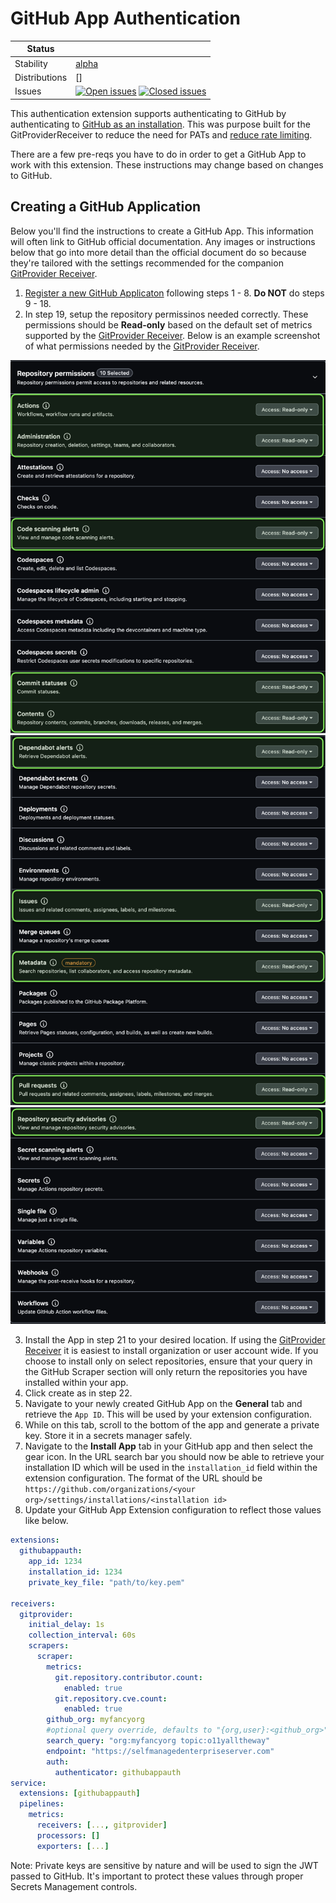 # GitHub App Authentication

<!-- markdownlint-disable -->
<!-- status autogenerated section -->
| Status        |           |
| ------------- |-----------|
| Stability     | [alpha]  |
| Distributions | [] |
| Issues        | [![Open issues](https://img.shields.io/github/issues-search/open-telemetry/opentelemetry-collector-contrib?query=is%3Aissue%20is%3Aopen%20label%3Aextension%2Fgithubappauth%20&label=open&color=orange&logo=opentelemetry)](https://github.com/open-telemetry/opentelemetry-collector-contrib/issues?q=is%3Aopen+is%3Aissue+label%3Aextension%2Fgithubappauth) [![Closed issues](https://img.shields.io/github/issues-search/open-telemetry/opentelemetry-collector-contrib?query=is%3Aissue%20is%3Aclosed%20label%3Aextension%2Fgithubappauth%20&label=closed&color=blue&logo=opentelemetry)](https://github.com/open-telemetry/opentelemetry-collector-contrib/issues?q=is%3Aclosed+is%3Aissue+label%3Aextension%2Fgithubappauth) |

[alpha]: https://github.com/open-telemetry/opentelemetry-collector#alpha
<!-- end autogenerated section -->
<!-- markdownlint-enable -->

This authentication extension supports authenticating to GitHub by
authenticating to [GitHub as an installation][gh-inst]. This was purpose built
for the GitProviderReceiver to reduce the need for PATs and [reduce rate
limiting][rate].

There are a few pre-reqs you have to do in order to get a GitHub App to work
with this extension. These instructions may change based on changes to GitHub.

[gh-inst]: https://docs.github.com/en/apps/creating-github-apps/authenticating-with-a-github-app/authenticating-as-a-github-app-installation
[rate]: https://docs.github.com/en/graphql/overview/rate-limits-and-node-limits-for-the-graphql-api#primary-rate-limit

## Creating a GitHub Application

Below you'll find the instructions to create a GitHub App. This information
will often link to GitHub official documentation. Any images or instructions
below that go into more detail than the official document do so because they're
tailored with the settings recommended for the companion [GitProvider
Receiver][gpr].

[gpr]: https://github.com/liatrio/liatrio-otel-collector/tree/main/receiver/gitproviderreceiver

1. [Register a new GitHub Applicaton][reg] following steps 1 - 8. **Do NOT** do
   steps 9 - 18.
2. In step 19, setup the repository permissinos needed correctly. These
   permissions should be **Read-only** based on the default set of metrics
   supported by the [GitProvider Receiver][gpr]. Below is an example screenshot
   of what permissions needed by the [GitProvider Receiver][gpr].

![perms-1](./docs/repo-perms-1.png)
![perms-2](./docs/repo-perms-2.png)
![perms-3](./docs/repo-perms-3.png)

3. Install the App in step 21 to your desired location. If using the
   [GitProvider Receiver][gpr] it is easiest to install organization or user
   account wide. If you choose to install only on select repositories, ensure
   that your query in the GitHub Scraper section will only return the
   repositories you have installed within your app.
4. Click create as in step 22. 
5. Navigate to your newly created GitHub App on the **General** tab and
   retrieve the `App ID`. This will be used by your extension configuration.
6. While on this tab, scroll to the bottom of the app and generate a private
   key. Store it in a secrets manager safely.
7. Navigate to the **Install App** tab in your GitHub app and then select the
   gear icon. In the URL search bar you should now be able to retrieve your
   installation ID which will be used in the `installation_id` field within the
   extension configuration. The format of the URL should be
   `https://github.com/organizations/<your
   org>/settings/installations/<installation id>`
8. Update your GitHub App Extension configuration to reflect those values like
   below.

```yaml
extensions:
  githubappauth:
    app_id: 1234
    installation_id: 1234
    private_key_file: "path/to/key.pem"

receivers:
  gitprovider:
    initial_delay: 1s
    collection_interval: 60s
    scrapers:
      scraper:
        metrics:
          git.repository.contributor.count:
            enabled: true
          git.repository.cve.count:
            enabled: true
        github_org: myfancyorg
        #optional query override, defaults to "{org,user}:<github_org>"
        search_query: "org:myfancyorg topic:o11yalltheway"
        endpoint: "https://selfmanagedenterpriseserver.com"
        auth:
          authenticator: githubappauth
service:
  extensions: [githubappauth]
  pipelines:
    metrics:
      receivers: [..., gitprovider]
      processors: []
      exporters: [...]
```

Note: Private keys are sensitive by nature and will be used to sign the JWT
passed to GitHub. It's important to protect these values through proper Secrets
Management controls.

[reg]: https://docs.github.com/en/apps/creating-github-apps/registering-a-github-app/registering-a-github-app#registering-a-github-app
